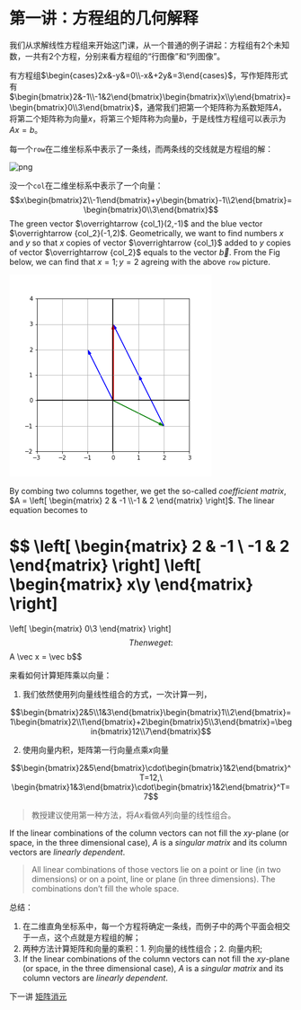 
# 第一讲：方程组的几何解释

我们从求解线性方程组来开始这门课，从一个普通的例子讲起：方程组有$2$个未知数，一共有$2$个方程，分别来看方程组的“行图像”和“列图像”。

有方程组$\begin{cases}2x&-y&=0\\-x&+2y&=3\end{cases}$，写作矩阵形式有$\begin{bmatrix}2&-1\\-1&2\end{bmatrix}\begin{bmatrix}x\\y\end{bmatrix}=\begin{bmatrix}0\\3\end{bmatrix}$，通常我们把第一个矩阵称为系数矩阵$A$，将第二个矩阵称为向量$x$，将第三个矩阵称为向量$b$，于是线性方程组可以表示为$Ax=b$。

每一个`row`在二维坐标系中表示了一条线，而两条线的交线就是方程组的解：

![png](img/chapter01_1_0.png)

没一个`col`在二维坐标系中表示了一个向量：
$$x\begin{bmatrix}2\\-1\end{bmatrix}+y\begin{bmatrix}-1\\2\end{bmatrix}=\begin{bmatrix}0\\3\end{bmatrix}$$
The green vector $\overrightarrow {col_1}(2,-1)$ and the blue vector $\overrightarrow {col_2}(-1,2)$. Geometrically, we want to find numbers $x$ and $y$ so that $x$ copies of vector $\overrightarrow {col_1}$ added to $y$ copies of vector $\overrightarrow  {col_2}$ equals to the vector $\vec b$. From the Fig below, we can find that $x = 1; y =2$ agreing with the above `row` picture.


![png](img/chapter01_4_0.png)

By combing two columns together, we get the so-called *coefficient matrix*, $A = \left[ \begin{matrix} 2 & -1 \\-1 & 2 \end{matrix} \right]$. The linear equation becomes to 

$$
\left[ \begin{matrix} 
2 & -1 \\
-1 & 2 
\end{matrix} \right]
\left[ \begin{matrix}  x\\y \end{matrix} \right]
= 
\left[ \begin{matrix}  0\\3 \end{matrix} \right]
$$
Then we get:
$$A \vec x = \vec b$$

来看如何计算矩阵乘以向量：

1. 我们依然使用列向量线性组合的方式，一次计算一列，

$$\begin{bmatrix}2&5\\1&3\end{bmatrix}\begin{bmatrix}1\\2\end{bmatrix}=1\begin{bmatrix}2\\1\end{bmatrix}+2\begin{bmatrix}5\\3\end{bmatrix}=\begin{bmatrix}12\\7\end{bmatrix}$$

2. 使用向量内积，矩阵第一行向量点乘$x$向量

$$\begin{bmatrix}2&5\end{bmatrix}\cdot\begin{bmatrix}1&2\end{bmatrix}^T=12,\ \begin{bmatrix}1&3\end{bmatrix}\cdot\begin{bmatrix}1&2\end{bmatrix}^T=7$$

> 教授建议使用第一种方法，将$Ax$看做$A$列向量的线性组合。

If the linear combinations of the column vectors can not fill the $xy$-plane (or space, in the three dimensional case), $A$ is a *singular matrix* and its column vectors are *linearly dependent*. 
> All linear combinations of those vectors lie on a point or line (in two dimensions) or on a point, line or plane (in three dimensions). The combinations don’t fill the whole space.

总结：

1. 在二维直角坐标系中，每一个方程将确定一条线，而例子中的两个平面会相交于一点，这个点就是方程组的解；
2. 两种方法计算矩阵和向量的乘积：1. 列向量的线性组合；2. 向量内积;
3. If the linear combinations of the column vectors can not fill the $xy$-plane (or space, in the three dimensional case), $A$ is a *singular matrix* and its column vectors are *linearly dependent*. 

下一讲 [矩阵消元](chapter02.md)
